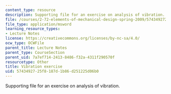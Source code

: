 ```yaml
---
content_type: resource
description: Supporting file for an exercise on analysis of vibration.
file: /courses/2-72-elements-of-mechanical-design-spring-2009/5743492725f8187d1b86d251225d06b0_vibration.sldprt
file_type: application/msword
learning_resource_types:
- Lecture Notes
license: https://creativecommons.org/licenses/by-nc-sa/4.0/
ocw_type: OCWFile
parent_title: Lecture Notes
parent_type: CourseSection
parent_uid: 7a7ef714-2413-8486-f32a-4311f290570f
resourcetype: Other
title: Vibration exercise
uid: 57434927-25f8-187d-1b86-d251225d06b0
---
```

Supporting file for an exercise on analysis of vibration.